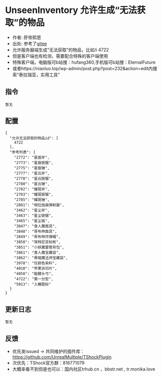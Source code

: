 # UnseenInventory 允许生成“无法获取”的物品

- 作者: 肝帝熙恩
- 出处: 参考了[gitee](https://gitee.com/hufang360/TShockAllowFirstFractal)
- 允许服务器端生成“无法获取”的物品，比如/i 4722
- 但是客户端也有检测，需要配合特殊的客户端使用
- 特殊客户端，电脑版可b站搜：hufang360,手机版可b站搜：EternalFuture
- 或者https://niaoluo.top/wp-admin/post.php?post=232&action=edit内搜索“泰拉瑞亚，实用工具”


## 指令

```
暂无
```

## 配置

```json5
{
  "允许无法获取的物品id": [
    4722
  ],
  "参考列表": {
    "2772": "星旋斧",
    "2773": "星旋链锯",
    "2775": "星旋锤",
    "2777": "星云斧",
    "2778": "星云链锯",
    "2780": "星云锤",
    "2782": "耀斑斧",
    "2783": "耀斑链锯",
    "2785": "耀斑锤",
    "2881": "相位扭曲弹射器",
    "3462": "星尘斧",
    "3463": "星尘链锯",
    "3465": "星尘镐",
    "3847": "食人魔面具",
    "3848": "哥布林面具",
    "3849": "哥布林炸弹帽",
    "3850": "埃特尼亚标枪",
    "3851": "小妖魔雷管背包",
    "3861": "食人魔宝藏袋",
    "3862": "黑暗魔法师宝藏袋",
    "3978": "仅颜色染料",
    "4010": "苹果派切片",
    "4058": "骷髅头弓",
    "4722": "第一分型",
    "5013": "入睡图标"
  }
}
```
## 更新日志

```
暂无
```

## 反馈
- 优先发issued -> 共同维护的插件库：https://github.com/UnrealMultiple/TShockPlugin
- 次优先：TShock官方群：816771079
- 大概率看不到但是也可以：国内社区trhub.cn ，bbstr.net , tr.monika.love